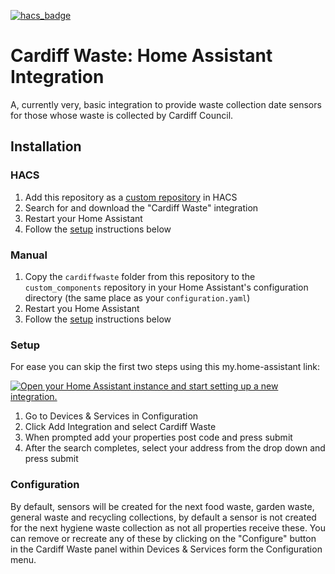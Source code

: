 [![hacs_badge](https://img.shields.io/badge/HACS-Default-41BDF5.svg?style=for-the-badge)](https://github.com/hacs/integration)

# Cardiff Waste: Home Assistant Integration

A, currently very, basic integration to provide waste collection date sensors for those whose waste is collected by Cardiff Council.

## Installation

### HACS

1. Add this repository as a [custom repository](https://hacs.xyz/docs/faq/custom_repositories) in HACS
2. Search for and download the "Cardiff Waste" integration
3. Restart your Home Assistant
4. Follow the [setup](#setup) instructions below

### Manual 

1. Copy the `cardiffwaste` folder from this repository to the `custom_components` repository in your Home Assistant's configuration directory (the same place as your `configuration.yaml`)
2. Restart you Home Assistant
3. Follow the [setup](#setup) instructions below

### Setup

For ease you can skip the first two steps using this my.home-assistant link:

[![Open your Home Assistant instance and start setting up a new integration.](https://my.home-assistant.io/badges/config_flow_start.svg)](https://my.home-assistant.io/redirect/config_flow_start/?domain=cardiffwaste)

1. Go to Devices & Services in Configuration
2. Click Add Integration and select Cardiff Waste
3. When prompted add your properties post code and press submit
4. After the search completes, select your address from the drop down and press submit

### Configuration

By default, sensors will be created for the next food waste, garden waste, general waste and recycling collections, by default a sensor is not created for the next hygiene waste collection as not all properties receive these. You can remove or recreate any of these by clicking on the "Configure" button in the Cardiff Waste panel within Devices & Services form the Configuration menu.

